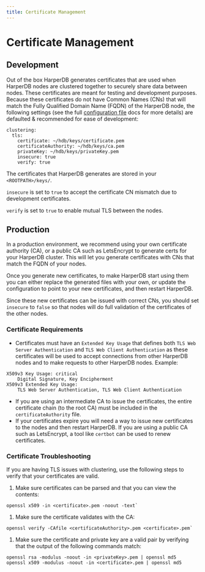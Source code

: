 ```yaml
---
title: Certificate Management
---
```


# Certificate Management

## Development

Out of the box HarperDB generates certificates that are used when HarperDB nodes are clustered together to securely share data between nodes. These certificates are meant for testing and development purposes. Because these certificates do not have Common Names (CNs) that will match the Fully Qualified Domain Name (FQDN) of the HarperDB node, the following settings (see the full [configuration file](../../deployments/configuration) docs for more details) are defaulted & recommended for ease of development:

```
clustering:
  tls:
    certificate: ~/hdb/keys/certificate.pem
    certificateAuthority: ~/hdb/keys/ca.pem
    privateKey: ~/hdb/keys/privateKey.pem
    insecure: true
    verify: true
```

The certificates that HarperDB generates are stored in your `<ROOTPATH>/keys/`.

`insecure` is set to `true` to accept the certificate CN mismatch due to development certificates.

`verify` is set to `true` to enable mutual TLS between the nodes.

## Production

In a production environment, we recommend using your own certificate authority (CA), or a public CA such as LetsEncrypt to generate certs for your HarperDB cluster. This will let you generate certificates with CNs that match the FQDN of your nodes.

Once you generate new certificates, to make HarperDB start using them you can either replace the generated files with your own, or update the configuration to point to your new certificates, and then restart HarperDB.

Since these new certificates can be issued with correct CNs, you should set `insecure` to `false` so that nodes will do full validation of the certificates of the other nodes.

### Certificate Requirements

* Certificates must have an `Extended Key Usage` that defines both `TLS Web Server Authentication` and `TLS Web Client Authentication` as these certificates will be used to accept connections from other HarperDB nodes and to make requests to other HarperDB nodes. Example:

```
X509v3 Key Usage: critical
    Digital Signature, Key Encipherment
X509v3 Extended Key Usage:
    TLS Web Server Authentication, TLS Web Client Authentication
```

* If you are using an intermediate CA to issue the certificates, the entire certificate chain (to the root CA) must be included in the `certificateAuthority` file.
* If your certificates expire you will need a way to issue new certificates to the nodes and then restart HarperDB. If you are using a public CA such as LetsEncrypt, a tool like `certbot` can be used to renew certificates.

### Certificate Troubleshooting

If you are having TLS issues with clustering, use the following steps to verify that your certificates are valid.

1. Make sure certificates can be parsed and that you can view the contents:

```
openssl x509 -in <certificate>.pem -noout -text`
```

1. Make sure the certificate validates with the CA:

```
openssl verify -CAfile <certificateAuthority>.pem <certificate>.pem`
```

1. Make sure the certificate and private key are a valid pair by verifying that the output of the following commands match:

```
openssl rsa -modulus -noout -in <privateKey>.pem | openssl md5
openssl x509 -modulus -noout -in <certificate>.pem | openssl md5
```
